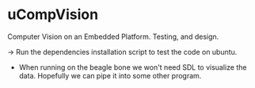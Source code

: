 # uCompVision
Computer Vision on an Embedded Platform. Testing, and design.

-> Run the dependencies installation script to test the code on ubuntu.
* When running on the beagle bone we won't need SDL to visualize the data. Hopefully we can pipe it into some other program.
